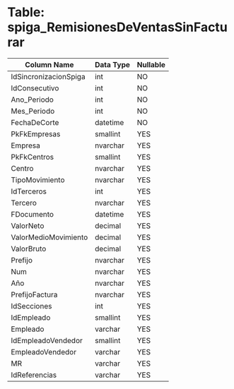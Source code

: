 # Table: spiga_RemisionesDeVentasSinFacturar

| Column Name | Data Type | Nullable |
|-------------|-----------|----------|
| IdSincronizacionSpiga | int | NO |
| IdConsecutivo | int | NO |
| Ano_Periodo | int | NO |
| Mes_Periodo | int | NO |
| FechaDeCorte | datetime | NO |
| PkFkEmpresas | smallint | YES |
| Empresa | nvarchar | YES |
| PkFkCentros | smallint | YES |
| Centro | nvarchar | YES |
| TipoMovimiento | nvarchar | YES |
| IdTerceros | int | YES |
| Tercero | nvarchar | YES |
| FDocumento | datetime | YES |
| ValorNeto | decimal | YES |
| ValorMedioMovimiento | decimal | YES |
| ValorBruto | decimal | YES |
| Prefijo | nvarchar | YES |
| Num | nvarchar | YES |
| Año | nvarchar | YES |
| PrefijoFactura | nvarchar | YES |
| IdSecciones | int | YES |
| IdEmpleado | smallint | YES |
| Empleado | varchar | YES |
| IdEmpleadoVendedor | smallint | YES |
| EmpleadoVendedor | varchar | YES |
| MR | varchar | YES |
| IdReferencias | varchar | YES |
